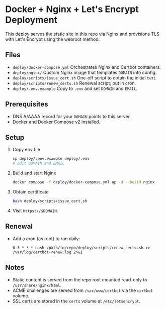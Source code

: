 # Docker + Nginx + Let's Encrypt Deployment

This deploy serves the static site in this repo via Nginx and provisions TLS with Let's Encrypt using the webroot method.

## Files
- `deploy/docker-compose.yml` Orchestrates Nginx and Certbot containers.
- `deploy/nginx/` Custom Nginx image that templates `DOMAIN` into config.
- `deploy/scripts/issue_cert.sh` One-off script to obtain the initial cert.
- `deploy/scripts/renew_certs.sh` Renewal script; put in cron.
- `deploy/.env.example` Copy to `.env` and set `DOMAIN` and `EMAIL`.

## Prerequisites
- DNS A/AAAA record for your `DOMAIN` points to this server.
- Docker and Docker Compose v2 installed.

## Setup
1. Copy env file
   ```bash
   cp deploy/.env.example deploy/.env
   # edit DOMAIN and EMAIL
   ```
2. Build and start Nginx
   ```bash
   docker compose -f deploy/docker-compose.yml up -d --build nginx
   ```
3. Obtain certificate
   ```bash
   bash deploy/scripts/issue_cert.sh
   ```
4. Visit `https://$DOMAIN`.

## Renewal
- Add a cron (as root) to run daily:
  ```cron
  0 3 * * * bash /path/to/repo/deploy/scripts/renew_certs.sh >> /var/log/certbot-renew.log 2>&1
  ```

## Notes
- Static content is served from the repo root mounted read-only to `/usr/share/nginx/html`.
- ACME challenges are served from `/var/www/certbot` via the `certbot` volume.
- SSL certs are stored in the `certs` volume at `/etc/letsencrypt`.
